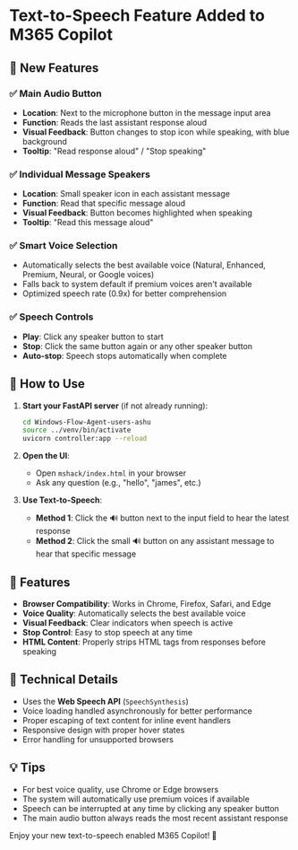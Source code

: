 # Text-to-Speech Feature Added to M365 Copilot

## 🎉 New Features

### ✅ Main Audio Button
- **Location**: Next to the microphone button in the message input area
- **Function**: Reads the last assistant response aloud
- **Visual Feedback**: Button changes to stop icon while speaking, with blue background
- **Tooltip**: "Read response aloud" / "Stop speaking"

### ✅ Individual Message Speakers  
- **Location**: Small speaker icon in each assistant message
- **Function**: Read that specific message aloud
- **Visual Feedback**: Button becomes highlighted when speaking
- **Tooltip**: "Read this message aloud"

### ✅ Smart Voice Selection
- Automatically selects the best available voice (Natural, Enhanced, Premium, Neural, or Google voices)
- Falls back to system default if premium voices aren't available
- Optimized speech rate (0.9x) for better comprehension

### ✅ Speech Controls
- **Play**: Click any speaker button to start
- **Stop**: Click the same button again or any other speaker button
- **Auto-stop**: Speech stops automatically when complete

## 🚀 How to Use

1. **Start your FastAPI server** (if not already running):
   ```bash
   cd Windows-Flow-Agent-users-ashu
   source ../venv/bin/activate
   uvicorn controller:app --reload
   ```

2. **Open the UI**:
   - Open `mshack/index.html` in your browser
   - Ask any question (e.g., "hello", "james", etc.)

3. **Use Text-to-Speech**:
   - **Method 1**: Click the 🔊 button next to the input field to hear the latest response
   - **Method 2**: Click the small 🔊 button on any assistant message to hear that specific message

## 🎯 Features

- **Browser Compatibility**: Works in Chrome, Firefox, Safari, and Edge
- **Voice Quality**: Automatically selects the best available voice
- **Visual Feedback**: Clear indicators when speech is active
- **Stop Control**: Easy to stop speech at any time
- **HTML Content**: Properly strips HTML tags from responses before speaking

## 🔧 Technical Details

- Uses the **Web Speech API** (`SpeechSynthesis`)
- Voice loading handled asynchronously for better performance
- Proper escaping of text content for inline event handlers
- Responsive design with proper hover states
- Error handling for unsupported browsers

## 💡 Tips

- For best voice quality, use Chrome or Edge browsers
- The system will automatically use premium voices if available
- Speech can be interrupted at any time by clicking any speaker button
- The main audio button always reads the most recent assistant response

Enjoy your new text-to-speech enabled M365 Copilot! 🎊

